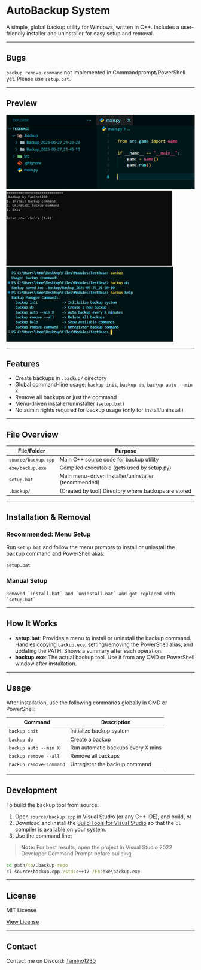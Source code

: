 # AutoBackup System

A simple, global backup utility for Windows, written in C++. Includes a user-friendly installer and uninstaller for easy setup and removal.

---

## Bugs
`backup remove-command` not implemented in Commandprompt/PowerShell yet. Please use `setup.bat`.

---

## Preview
<img src="examples/example_codebase.png" height="200px">

<img src="examples/cmdwindow_backup_setup.png" height="200px">

<img src="examples/backup_command_usage.png" height="200px">

---

## Features
* Create backups in `.backup/` directory
* Global command-line usage: `backup init`, `backup do`, `backup auto --min X`
* Remove all backups or just the command
* Menu-driven installer/uninstaller (`setup.bat`)
* No admin rights required for backup usage (only for install/uninstall)

---

## File Overview

| File/Folder         | Purpose                                                      |
|--------------------|-------------------------------------------------------------- |
| `source/backup.cpp`| Main C++ source code for backup utility                       |
| `exe/backup.exe`   | Compiled executable (gets used by setup.py)                   |
| `setup.bat`        | Main menu-driven installer/uninstaller (recommended)          |
| `.backup/`         | (Created by tool) Directory where backups are stored          |

---

## Installation & Removal

### Recommended: Menu Setup
Run `setup.bat` and follow the menu prompts to install or uninstall the backup command and PowerShell alias.

```cmd
setup.bat
```

### Manual Setup
```
Removed `install.bat` and `uninstall.bat` and got replaced with `setup.bat`
```

---

## How It Works

- **setup.bat**: Provides a menu to install or uninstall the backup command. Handles copying `backup.exe`, setting/removing the PowerShell alias, and updating the PATH. Shows a summary after each operation.
- **backup.exe**: The actual backup tool. Use it from any CMD or PowerShell window after installation.

---

## Usage

After installation, use the following commands globally in CMD or PowerShell:

| Command                        | Description                        |
|--------------------------------|------------------------------------|
| `backup init`                  | Initialize backup system           |
| `backup do`                    | Create a backup                    |
| `backup auto --min X`          | Run automatic backups every X mins |
| `backup remove --all`          | Remove all backups                 |
| `backup remove-command`        | Unregister the backup command      |

---

## Development

To build the backup tool from source:

1. Open `source/backup.cpp` in Visual Studio (or any C++ IDE), and build, or  
2. Download and install the [Build Tools for Visual Studio](https://visualstudio.microsoft.com/visual-cpp-build-tools/) so that the `cl` compiler is available on your system.
2. Use the command line:

> **Note:** For best results, open the project in Visual Studio 2022 Developer Command Prompt before building.
```cmd
cd path/to/.backup-repo
cl source\backup.cpp /std:c++17 /Fe:exe\backup.exe
```

---

## License

MIT License

[View License](LICENSE)

---

## Contact

Contact me on Discord: [Tamino1230](https://discord.com/users/702893526303637604)